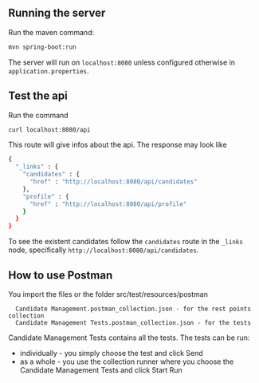 ## Running the server
Run the maven command:
```sh
mvn spring-boot:run
```
The server will run on `localhost:8080` unless configured otherwise in `application.properties`.
## Test the api

Run the command
```sh
curl localhost:8080/api
```
This route will give infos about the api. The response may look like
```sh
{
  "_links" : {
    "candidates" : {
      "href" : "http://localhost:8080/api/candidates"
    },
    "profile" : {
      "href" : "http://localhost:8080/api/profile"
    }
  }
}
```
To see the existent candidates follow the `candidates` route in the `_links` node, specifically `http://localhost:8080/api/candidates`.

## How to use Postman

You import the files or the folder src/test/resources/postman
```
  Candidate Management.postman_collection.json - for the rest points collection
  Candidate Management Tests.postman_collection.json - for the tests
```
Candidate Management Tests contains all the tests. The tests can be run:
- individually - you simply choose the test and click Send
- as a whole - you use the collection runner where you choose the Candidate Management Tests and click Start Run